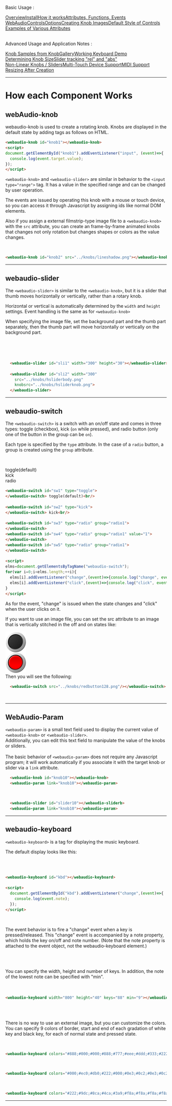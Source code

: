<link rel="stylesheet" href="./docstyle.css">

<script>
  WebAudioControlsOptions={

  };
</script>

<script src="../webaudio-controls.js"></script>

Basic Usage :
<div style="display:flex;width:100%;flex-wrap:wrap">
<div class="item"><a href="./index.html">Overview</a></div>
<div class="item"><a href="./install.html">Install</a></div>
<div class="item cur"><a href="./components.html">How it works</a></div>
<div class="item"><a href="./specs.html">Attributes, Functions, Events</a></div>
<div class="item"><a href="./options.html">WebAudioControlsOptions</a></div>
<div class="item"><a href="./knobimage.html">Creating Knob Images</a></div>
<div class="item"><a href="./defstyle.html">Default Style of Controls</a></div>
<div class="item"><a href="./example.html">Examples of Various Attributes</a></div>
</div>
<br/>

Advanced Usage and Application Notes :
<div style="display:flex;width:100%;flex-wrap:wrap">
<div class="item"><a href="./knobsamples.html">Knob Samples from KnobGallery</a></div>
<div class="item"><a href="./keyboard.html">Working Keyboard Demo</a></div>
<div class="item"><a href="./knobsize.html">Determining Knob Size</a></div>
<div class="item"><a href="./tracking.html">Slider tracking "rel" and "abs"</a></div>
<div class="item"><a href="./nonlinear.html">Non-Linear Knobs / Sliders</a></div>
<div class="item"><a href="./multifader.html">Multi-Touch Device Support</a></div>
<div class="item"><a href="./midisupport.html">MIDI Support</a></div>
<div class="item"><a href="./resizetest.html">Resizing After Creation</a></div>
</div>

---

# How each Component Works

## webAudio-knob

webaudio-knob is used to create a rotating knob.
Knobs are displayed in the default state by adding tags as follows on HTML.  

<webaudio-knob id="knob1"></webaudio-knob>
<script>
document.getElementById("knob1").addEventListener("input", (event)=>{
  console.log(event.target.value);
});
</script>


```html
<webaudio-knob id="knob1"></webaudio-knob>
<script>
document.getElementById("knob1").addEventListener("input", (event)=>{
  console.log(event.target.value);
});
</script>
```


`<webaudio-knob>` and `<webaudio-slider>` are similar in behavior to the `<input type="range">` tag. It has a value in the specified range and can be changed by user operation.

The events are issued by operating this knob with a mouse or touch device, so you can access it through Javascript by assigning ids like normal DOM elements.

Also if you assign a external filmstrip-type image file to a `<webaudio-knob>` with the `src` attribute, you can create an frame-by-frame animated knobs that changes not only rotation but changes shapes or colors as the value changes.

<br/>
<webaudio-knob id="knob2" src="../knobs/lineshadow.png"></webaudio-knob>

```html
<webaudio-knob id="knob2" src="../knobs/lineshadow.png"></webaudio-knob>
```

---

## webaudio-slider

The `<webaudio-slider>` is similar to the `<webaudio-knob>`, but it is a slider that thumb moves horizontally or vertically, rather than a rotary knob.

Horizontal or vertical is automatically determined by the `width` and `height` settings. Event handling is the same as for `<webaudio-knob>`

When specifying the image file, set the background part and the thumb part separately, then the thumb part will move horizontally or vertically on the background part.

<webaudio-slider id="sli1" width="300" height="30"></webaudio-slider><br/><br/>
<webaudio-slider id="sli2" width="300" src="../knobs/hsliderbody.png" knobsrc="../knobs/hsliderknob.png"></webaudio-slider><br/>

```html
  <webaudio-slider id="sli1" width="300" height="30"></webaudio-slider>

  <webaudio-slider id="sli2" width="300" 
    src="../knobs/hsliderbody.png" 
    knobsrc="../knobs/hsliderknob.png">
  </webaudio-slider>
```

---

## webaudio-switch

The `<webaudio-switch>` is a switch with an on/off state and comes in three types: toggle (checkbox), kick (`on` while pressed), and radio button (only one of the button in the group can be `on`).  

Each type is specified by the `type` attribute. In the case of a `radio` button, a group is created using the `group` attribute.  

<br/>

<webaudio-switch id="sw1" type="toggle"></webaudio-switch> toggle(default)<br/>
<webaudio-switch id="sw2" type="kick"></webaudio-switch> kick<br/>
<webaudio-switch id="sw3" type="radio" group="radio1"></webaudio-switch>
<webaudio-switch id="sw4" type="radio" group="radio1"></webaudio-switch>
<webaudio-switch id="sw5" type="radio" group="radio1"></webaudio-switch> radio<br/>
<script>
elms=document.getElementsByTagName("webaudio-switch");
for(var i=0;i<elms.length;++i){
  elms[i].addEventListener("change",(event)=>{console.log("change", event.target.id, event.target.value)});
  elms[i].addEventListener("click",(event)=>{console.log("click", event.target.id, event.target.value)});
}
</script>

```html
<webaudio-switch id="sw1" type="toggle">
</webaudio-switch> toggle(default)<br/>

<webaudio-switch id="sw2" type="kick">
</webaudio-switch> kick<br/>

<webaudio-switch id="sw3" type="radio" group="radio1">
</webaudio-switch>
<webaudio-switch id="sw4" type="radio" group="radio1" value="1">
</webaudio-switch>
<webaudio-switch id="sw5" type="radio" group="radio1">
</webaudio-switch>

<script>
elms=document.getElementsByTagName("webaudio-switch");
for(var i=0;i<elms.length;++i){
  elms[i].addEventListener("change",(event)=>{console.log("change", event.target.id, event.target.value)});
  elms[i].addEventListener("click",(event)=>{console.log("click", event.target.id, event.target.value)});
}
</script>
```

As for the event, "change" is issued when the state changes and "click" when the user clicks on it.  

If you want to use an image file, you can set the src attribute to an image that is vertically stitched in the off and on states like:  

<img src="../knobs/redbutton128.png" width="64"/>  

<br/>
Then you will see the following:<br/>

<webaudio-switch src="../knobs/redbutton128.png"/></webaudio-switch>

```html
  <webaudio-switch src="../knobs/redbutton128.png"/></webaudio-switch>
```
<br/>

---

## WebAudio-Param

`<webaudio-param>` is a small text field used to display the current value of `<webaudio-knob>` or <`webaudio-slider>`.  
Additionally, you can edit this text field to manipulate the value of the knobs or sliders.  
<br/>
The basic behavior of `<webaudio-param>` does not require any Javascript program; it will work automatically if you associate it with the target knob or slider via a `link` attribute.
<br/>

<webaudio-knob id="knob10"></webaudio-knob>
<webaudio-param link="knob10"></webaudio-param>

```html
  <webaudio-knob id="knob10"></webaudio-knob>
  <webaudio-param link="knob10"></webaudio-param>
```

<br/>

<webaudio-slider id="slider10"></webaudio-slider>
<webaudio-param link="slider10"></webaudio-param>

```html
  <webaudio-slider id="slider10"></webaudio-sliderb>
  <webaudio-param link="knob10"></webaudio-param>
```

---

## webaudio-keyboard

`<webaudio-keyboard>` is a tag for displaying the music keyboard.

The default display looks like this:  

<br/>
<webaudio-keyboard id="kbd"></webaudio-keyboard>
<script>
  document.getElementById("kbd").addEventListener("change",(event)=>{
    console.log(event.note);
  });
</script>
<br/>

```html
<webaudio-keyboard id="kbd"></webaudio-keyboard>

<script>
  document.getElementById("kbd").addEventListener("change",(event)=>{
    console.log(event.note);
  });
</script>
```
<br/>

The event behavior is to fire a "change" event when a key is pressed/released.
This "change" event is accompanied by a note property, which holds the key on/off and note number. (Note that the note property is attached to the event object, not the webaudio-keyboard element.)  

<br/>
<br/>

You can specify the width, height and number of keys. In addition, the note of the lowest note can be specified with "min".
<br/><br/>
<webaudio-keyboard width="600" height="40" keys="88" min="9"></webaudio-keyboard>
<br/>

```html
<webaudio-keyboard width="800" height="40" keys="88" min="9"></webaudio-keyboard>
```
<br/><br/>



There is no way to use an external image, but you can customize the colors.
You can specify 9 colors of border, start and end of each gradation of white key and black key, for each of normal state and pressed state.  

<webaudio-keyboard colors="#888;#000;#000;#888;#777;#eee;#ddd;#333;#222"></webaudio-keyboard>
<br/>
```html
<webaudio-keyboard colors="#888;#000;#000;#888;#777;#eee;#ddd;#333;#222"></webaudio-keyboard>
```

<webaudio-keyboard colors="#000;#ec0;#db0;#222;#000;#0e3;#0c2;#0e3;#0c2"></webaudio-keyboard>
<br/>
```html
<webaudio-keyboard colors="#000;#ec0;#db0;#222;#000;#0e3;#0c2;#0e3;#0c2"></webaudio-keyboard>
```

<webaudio-keyboard colors="#222;#9dc;#8ca;#4ca;#3a9;#f8a;#f8a;#f8a;#f8a"></webaudio-keyboard>
<br/>
```html
<webaudio-keyboard colors="#222;#9dc;#8ca;#4ca;#3a9;#f8a;#f8a;#f8a;#f8a"></webaudio-keyboard>
```
---
